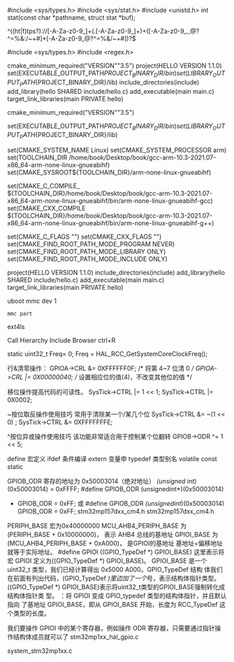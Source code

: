 
#include <sys/types.h>
#include <sys/stat.h>
#include <unistd.h>
int stat(const char *pathname, struct stat *buf);

^((ht|f)tps?)://[-A-Za-z0-9_]+(\.[-A-Za-z0-9_]+)+([-A-Za-z0-9_.,@?^=%&:/~+#]*[-A-Za-z0-9_@?^=%&/~+#])?$

#include <sys/types.h>
#include <regex.h>


cmake_minimum_required("VERSION""3.5")
project(HELLO VERSION 1.1.0)
set(EXECUTABLE_OUTPUT_PATH${PROJECT_BINARY_DIR}/bin)
set(LIBRARY_OUTPUT_PATH${PROJECT_BINARY_DIR}/lib)
include_directories(include)
add_library(hello SHARED include/hello.c)
add_executable(main main.c)
target_link_libraries(main PRIVATE hello)









cmake_minimum_required("VERSION""3.5")

set(EXECUTABLE_OUTPUT_PATH${PROJECT_BINARY_DIR}/bin)
set(LIBRARY_OUTPUT_PATH${PROJECT_BINARY_DIR}/lib)

set(CMAKE_SYSTEM_NAME Linux)
set(CMAKE_SYSTEM_PROCESSOR arm)
set(TOOLCHAIN_DIR /home/book/Desktop/book/gcc-arm-10.3-2021.07-x86_64-arm-none-linux-gnueabihf)
set(CMAKE_SYSROOT${TOOLCHAIN_DIR}/arm-none-linux-gnueabihf)

set(CMAKE_C_COMPILE_ ${TOOLCHAIN_DIR}/home/book/Desktop/book/gcc-arm-10.3-2021.07-x86_64-arm-none-linux-gnueabihf/bin/arm-none-linux-gnueabihf-gcc)
set(CMAKE_CXX_COMPILE ${TOOLCHAIN_DIR}/home/book/Desktop/book/gcc-arm-10.3-2021.07-x86_64-arm-none-linux-gnueabihf/bin/arm-none-linux-gnueabihf-g++)

set(CMAKE_C_FLAGS "")
set(CMAKE_CXX_FLAGS "")
set(CMAKE_FIND_ROOT_PATH_MODE_PROGRAM NEVER)
set(CMAKE_FIND_ROOT_PATH_MODE_LIBRARY ONLY)
set(CMAKE_FIND_ROOT_PATH_MODE_INCLUDE ONLY)

project(HELLO VERSION 1.1.0)
include_directories(include)
add_library(hello SHARED include/hello.c)
add_executable(main main.c)
target_link_libraries(main PRIVATE hello)













uboot
    mmc dev 1

    mmc part

ext4ls








 Call Hierarchy 
 Include Browser
 ctrl+R

static uint32_t Freq= 0;
Freq = HAL_RCC_GetSystemCoreClockFreq();

行&清零操作：
GPIOA->CRL &= 0XFFFFFF0F; /* 将第 4~7 位清 0 */
GPIOA->CRL |= 0X00000040; /* 设置相应位的值(4)，不改变其他位的值 */

移位操作提高代码的可读性。
SysTick->CTRL |= 1 << 1;
SysTick->CTRL |= 0X0002;

~按位取反操作使用技巧
常用于清除某一个/某几个位
SysTick->CTRL &= ~(1 << 0) ;
SysTick->CTRL &= 0XFFFFFFFE; 

^按位异或操作使用技巧
该功能非常适合用于控制某个位翻转
GPIOB->ODR ^= 1 << 5;

 define 宏定义
  ifdef 条件编译
  extern 变量申
   typedef 类型别名
volatile
const
static


GPIOB_ODR 寄存的地址为 0x50003014（绝对地址）
*(unsigned int*)(0x50003014) = 0xFFFF;
#define GPIOB_ODR (unsignedint*)(0x50003014)
* GPIOB_ODR = 0xFF;
或
#define GPIOB_ODR *(unsignedint*)(0x50003014)
GPIOB_ODR = 0xFF;
stm32mp157dxx_cm4.h 
stm32mp157dxx_cm4.h


PERIPH_BASE 宏为0x40000000
MCU_AHB4_PERIPH_BASE 为(PERIPH_BASE + 0x10000000)， 表示 AHB4 总线的基地址
GPIOI_BASE 为(MCU_AHB4_PERIPH_BASE + 0xA000)， 是GPIOI的基地址
基地址+偏移地址就等于实际地址。
#define GPIOI ((GPIO_TypeDef *) GPIOI_BASE)
这里表示将宏 GPIOI 定义为((GPIO_TypeDef *) GPIOI_BASE)。
GPIOI_BASE 是一个 uint32_t 类型，我们已经计算得出 0x5000 A000。GPIO_TypeDef 结构
体我们在前面有列出代码，(GPIO_TypeDef *)里边加了一个*号，表示结构体指针类型。
((GPIO_TypeDef *) GPIOI_BASE)表示将uint32_t类型的GPIOI_BASE强制转化成结构体指针类
型。
：将 GPIOI 变成 GPIO_typedef 类型的结构体指针，并且默认指向
了基地址 GPIOI_BASE，即从 GPIOI_BASE 开始，长度为 RCC_TypeDef 这个类型的长度。

我们要操作 GPIOI 中的某个寄存器，例如操作 ODR 寄存器，只需要通过指针操
作结构体成员就可以了
 stm32mp1xx_hal_gpio.c

system_stm32mp1xx.c 






